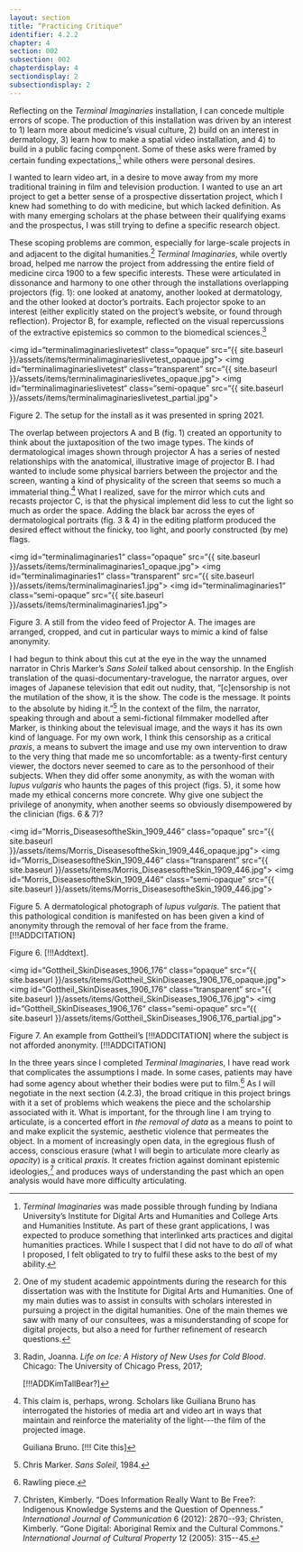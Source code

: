 ```yaml
---
layout: section
title: “Practicing Critique"
identifier: 4.2.2
chapter: 4
section: 002
subsection: 002
chapterdisplay: 4
sectiondisplay: 2
subsectiondisplay: 2
---
```


Reflecting on the *Terminal Imaginaries* installation, I can concede multiple errors of scope. The production of this installation was driven by an interest to 1) learn more about medicine’s visual culture, 2) build on an interest in dermatology, 3) learn how to make a spatial video installation, and 4) to build in a public facing component. Some of these asks were framed by certain funding expectations,[^fn1] while others were personal desires.

I wanted to learn video art, in a desire to move away from my more traditional training in film and television production. I wanted to use an art project to get a better sense of a prospective dissertation project, which I knew had something to do with medicine, but which lacked definition. As with many emerging scholars at the phase between their qualifying exams and the prospectus, I was still trying to define a specific research object.

These scoping problems are common, especially for large-scale projects in and adjacent to the digital humanities.[^fn2] *Terminal Imaginaries*, while overtly broad, helped me narrow the project from addressing the entire field of medicine circa 1900 to a few specific interests. These were articulated in dissonance and harmony to one other through the installations overlapping projectors (fig. 1): one looked at anatomy, another looked at dermatology, and the other looked at doctor’s portraits. Each projector spoke to an interest (either explicitly stated on the project’s website, or found through reflection).  Projector B, for example, reflected on the visual repercussions of the extractive epistemics so common to the biomedical sciences.[^fn3]

<img id=“terminalimaginarieslivetest“ class=“opaque” src=“{{ site.baseurl }}/assets/items/terminalimaginarieslivetest_opaque.jpg">
<img id=“terminalimaginarieslivetest“ class=“transparent” src=“{{ site.baseurl }}/assets/items/terminalimaginarieslivetes_opaque.jpg">
<img id=“terminalimaginarieslivetest“ class=“semi-opaque” src=“{{ site.baseurl }}/assets/items/terminalimaginarieslivetest_partial.jpg">

Figure 2. The setup for the install as it was presented in spring 2021.

The overlap between projectors A and B (fig. 1) created an opportunity to think about the juxtaposition of the two image types. The kinds of dermatological images shown through projector A has a series of nested relationships with the anatomical, illustrative image of projector B. I had wanted to include some physical barriers between the projector and the screen, wanting a kind of physicality of the screen that seems so much a immaterial thing.[^fn4] What I realized, save for the mirror which cuts and recasts projector C, is that the physical implement did less to cut the light so much as order the space. Adding the black bar across the eyes of dermatological portraits (fig. 3 & 4) in the editing platform produced the desired effect without the finicky, too light, and poorly constructed (by me) flags.

<img id=“terminalimaginaries1“ class=“opaque” src=“{{ site.baseurl }}/assets/items/terminalimaginaries1_opaque.jpg">
<img id=“terminalimaginaries1“ class=“transparent” src=“{{ site.baseurl }}/assets/items/terminalimaginaries1.jpg">
<img id=“terminalimaginaries1“ class=“semi-opaque” src=“{{ site.baseurl }}/assets/items/terminalimaginaries1.jpg">

Figure 3. A still from the video feed of Projector A. The images are arranged, cropped, and cut in particular ways to mimic a kind of false anonymity.

I had begun to think about this cut at the eye in the way the unnamed narrator in Chris Marker’s *Sans Soleil* talked about censorship. In the English translation of the quasi-documentary-travelogue, the narrator argues, over images of Japanese television that edit out nudity, that, “[c]ensorship is not the mutilation of the show, it is the show. The code is the message. It points to the absolute by hiding it.”[^fn5] In the context of the film, the narrator, speaking through and about a semi-fictional filmmaker modelled after Marker, is thinking about the televisual image, and the ways it has its own kind of language. For my own work, I think this censorship as a critical *praxis*, a means to subvert the image and use my own intervention to draw to the very thing that made me so uncomfortable: as a twenty-first century viewer, the doctors never seemed to care as to the personhood of their subjects. When they did offer some anonymity, as with the woman with *lupus vulgaris* who haunts the pages of this project (figs. 5), it some how made my ethical concerns more concrete. Why give one subject the privilege of anonymity, when another seems so obviously disempowered by the clinician (figs. 6 & 7)?

<img id=“Morris_DiseasesoftheSkin_1909_446“ class=“opaque” src=“{{ site.baseurl }}/assets/items/Morris_DiseasesoftheSkin_1909_446_opaque.jpg">
<img id=“Morris_DiseasesoftheSkin_1909_446“ class=“transparent” src=“{{ site.baseurl }}/assets/items/Morris_DiseasesoftheSkin_1909_446.jpg">
<img id=“Morris_DiseasesoftheSkin_1909_446“ class=“semi-opaque” src=“{{ site.baseurl }}/assets/items/Morris_DiseasesoftheSkin_1909_446.jpg">

Figure 5. A dermatological photograph of *lupus vulgaris*. The patient that this pathological condition is manifested on has been given a kind of anonymity through the removal of her face from the frame. [!!!ADDCITATION]

Figure 6. [!!!Addtext].

<img id=“Gottheil_SkinDiseases_1906_176“ class=“opaque” src=“{{ site.baseurl }}/assets/items/Gottheil_SkinDiseases_1906_176_opaque.jpg">
<img id=“Gottheil_SkinDiseases_1906_176“ class=“transparent” src=“{{ site.baseurl }}/assets/items/Gottheil_SkinDiseases_1906_176.jpg">
<img id=“Gottheil_SkinDiseases_1906_176“ class=“semi-opaque” src=“{{ site.baseurl }}/assets/items/Gottheil_SkinDiseases_1906_176_partial.jpg">

Figure 7. An example from Gottheil’s [!!!ADDCITATION] where the subject is not afforded anonymity. [!!!ADDCITATION]

In the three years since I completed *Terminal Imaginaries*, I have read work that complicates the assumptions I made. In some cases, patients may have had some agency about whether their bodies were put to film.[^fn6] As I will negotiate in the next section (4.2.3), the broad critique in this project brings with it a set of problems which weakens the piece and the scholarship associated with it.  What is important, for the through line I am trying to articulate, is a concerted effort in *the removal of data* as a means to point to and make explicit the systemic, aesthetic violence that permeates the object. In a moment of increasingly open data, in the egregious flush of access, conscious erasure (what I will begin to articulate more clearly as *opacity*) is a critical *praxis*. It creates friction against dominant epistemic ideologies,[^fn7] and produces ways of understanding the past which an open analysis would have more difficulty articulating.

[^fn1]: *Terminal Imaginaries* was made possible through funding by Indiana University’s Institute for Digital Arts and Humanities and College Arts and Humanities Institute. As part of these grant applications, I was expected to produce something that interlinked arts practices and digital humanities practices. While I suspect that I did not have to do *all* of what I proposed, I felt obligated to try to fulfil these asks to the best of my ability.

[^fn2]: One of my student academic appointments during the research for this dissertation was with the Institute for Digital Arts and Humanities. One of my main duties was to assist in consults with scholars interested in pursuing a project in the digital humanities. One of the main themes we saw with many of our consultees, was a misunderstanding of scope for digital projects, but also a need for further refinement of research questions.

[^fn3]: Radin, Joanna. *Life on Ice: A History of New Uses for Cold Blood*. Chicago: The University of Chicago Press, 2017;
	
	[!!!ADDKimTallBear?]

[^fn4]: This claim is, perhaps, wrong. Scholars like Guiliana Bruno has interrogated the histories of media art and video art in ways that maintain and reinforce the materiality of the light---the film of the projected image.
	
	Guiliana Bruno. [!!! Cite this]

[^fn5]: Chris Marker. *Sans Soleil*, 1984.

[^fn6]: Rawling piece.

[^fn7]: Christen, Kimberly. “Does Information Really Want to Be Free?: Indigenous Knowledge Systems and the Question of Openness.” *International Journal of Communication* 6 (2012): 2870--93; Christen, Kimberly. “Gone Digital: Aboriginal Remix and the Cultural Commons.” *International Journal of Cultural Property* 12 (2005): 315--45.